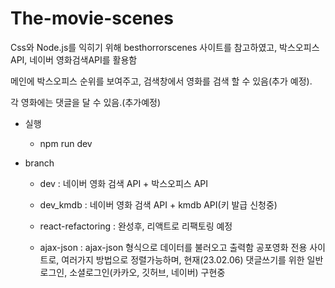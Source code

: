 # The-movie-scenes

Css와 Node.js를 익히기 위해 besthorrorscenes 사이트를 참고하였고, 박스오피스 API, 네이버 영화검색API를 활용함

메인에 박스오피스 순위를 보여주고, 검색창에서 영화를 검색 할 수 있음(추가 예정).

각 영화에는 댓글을 달 수 있음.(추가예정)


* 실행

  - npm run dev



* branch

  - dev : 네이버 영화 검색 API + 박스오피스 API

  - dev_kmdb : 네이버 영화 검색 API + kmdb API(키 발급 신청중)

  - react-refactoring : 완성후, 리액트로 리팩토링 예정

  - ajax-json : ajax-json 형식으로 데이터를 불러오고 출력함 공포영화 전용 사이트로, 여러가지 방법으로 정렬가능하며, 현재(23.02.06) 댓글쓰기를 위한 일반로그인, 소셜로그인(카카오, 깃허브, 네이버) 구현중

